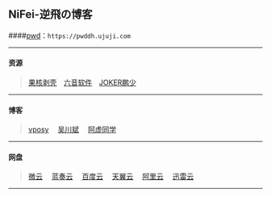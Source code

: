 ## NiFei-逆飛の博客
####[pwd](https://pwddh.ujuji.com/)：`https://pwddh.ujuji.com`
****
#### 资源
>[果核剥壳](https://www.ghxi.com/)&emsp;[六音软件](https://www.sixyin.com/)&emsp;[JOKER鹏少](https://www.jokerps.com/)

****
#### 博客
>[vposy](https://weibo.com/vposy?is_all=1)&emsp;&nbsp;[吴川斌](https://www.mr-wu.cn/)&emsp;&nbsp;[阿虚同学](https://www.axutongxue.com/)

****
#### 网盘
>[微云](https://www.weiyun.com/)&emsp;&nbsp;[蓝奏云](https://lanzou.com/)&emsp;&nbsp;[百度云](https://pan.baidu.com/)&emsp;&nbsp;[天翼云](https://cloud.189.cn/web/login.html)&emsp;&nbsp;[阿里云](https://www.aliyundrive.com/sign/in)&emsp;&nbsp;[迅雷云](https://pan.xunlei.com/login)

****